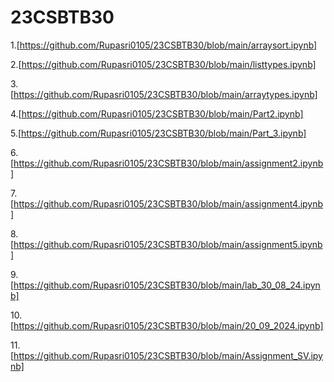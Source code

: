 # 23CSBTB30

1.[https://github.com/Rupasri0105/23CSBTB30/blob/main/arraysort.ipynb]

2.[https://github.com/Rupasri0105/23CSBTB30/blob/main/listtypes.ipynb]

3.[https://github.com/Rupasri0105/23CSBTB30/blob/main/arraytypes.ipynb]

4.[https://github.com/Rupasri0105/23CSBTB30/blob/main/Part2.ipynb]

5.[https://github.com/Rupasri0105/23CSBTB30/blob/main/Part_3.ipynb]

6.[https://github.com/Rupasri0105/23CSBTB30/blob/main/assignment2.ipynb]

7.[https://github.com/Rupasri0105/23CSBTB30/blob/main/assignment4.ipynb]

8.[https://github.com/Rupasri0105/23CSBTB30/blob/main/assignment5.ipynb]

9.[https://github.com/Rupasri0105/23CSBTB30/blob/main/lab_30_08_24.ipynb]

10.[https://github.com/Rupasri0105/23CSBTB30/blob/main/20_09_2024.ipynb]

11.[https://github.com/Rupasri0105/23CSBTB30/blob/main/Assignment_SV.ipynb]
